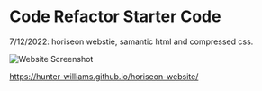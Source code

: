 # Code Refactor Starter Code

7/12/2022: horiseon webstie, samantic html and compressed css.

![Website Screenshot](../Develop/assets/images/WebsiteScreenshot.png)

https://hunter-williams.github.io/horiseon-website/
